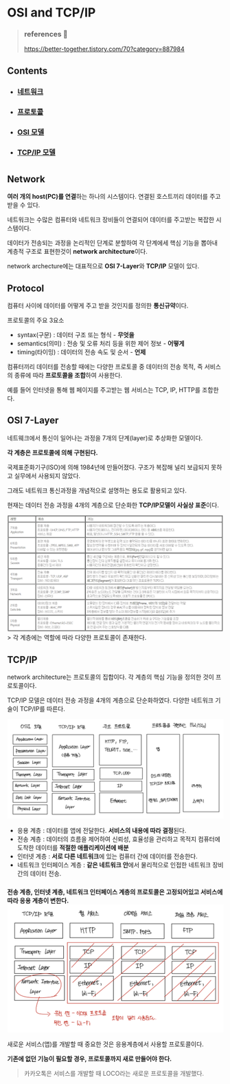 # OSI and TCP/IP

> ### references 🔗
> https://better-together.tistory.com/70?category=887984

## Contents		
* ### [네트워크](#)
* ### [프로토콜](#)
* ### [OSI 모델](#)      
* ### [TCP/IP 모델](#)      

#    

## Network
**여러 개의 host(PC)를 연결**하는 하나의 시스템이다. 연결된 호스트끼리 데이터를 주고받을 수 있다.

네트워크는 수많은 컴퓨터와 네트워크 장비들이 연결되어 데이터를 주고받는 복잡한 시스템이다.

데이터가 전송되는 과정을 논리적인 단계로 분할하여 각 단계에세 핵심 기능을 뽑아내 계층적 구조로 표현한것이 **network architecture**이다.

network archecture에는 대표적으로 **OSI 7-Layer**와 **TCP/IP** 모델이 있다.

## Protocol
컴퓨터 사이에 데이터를 어떻게 주고 받을 것인지를 정의한 **통신규약**이다.

프로토콜의 주요 3요소
* syntax(구문) : 데이터 구조 또는 형식 - **무엇을**
* semantics(의미) : 전송 및 오류 처리 등을 위한 제어 정보 - **어떻게**
* timing(타이밍) : 데이터의 전송 속도 및 순서 - **언제**

컴퓨터끼리 데이터를 전송할 때에는 다양한 프로토콜 중 데이터의 전송 목적, 즉 서비스의 종류에 따라 **프로토콜을 조합**하여 사용한다.


예를 들어 인터넷을 통해 웹 페이지를 주고받는 웹 서비스는 TCP, IP, HTTP를 조합한다.

## OSI 7-Layer
네트웨크에서 통신이 일어나는 과정을 7개의 단계(layer)로 추상화한 모델이다.

**각 계층은 프로토콜에 의해 구현된다.**

국제표준화기구(ISO)에 의해 1984년에 만들어졌다. 구조가 복잡해 널리 보급되지 못하고 실무에서 사용되지 않았다.

그래도 네트워크 통신과정을 개념적으로 설명하는 용도로 활용되고 있다.

현재는 데이터 전송 과정을 4개의 계층으로 단순화한 **TCP/IP모델이 사실상 표준**이다.

<img src="./img/osi7Layer.jpeg" alt="OSI 7-Layer">
> 각 계층에는 역할에 따라 다양한 프로토콜이 존재한다.

## TCP/IP 
network architecture는 프로토콜의 집합이다. 각 계층의 핵심 기능을 정의한 것이 프로토콜이다. 

TCP/IP 모델은 데이터 전송 과정을 4개의 계층으로 단순화하였다. 다양한 네트워크 기술이 TCP/IP를 따른다.

<img src="./img/TCPIP.jpeg" alt="TCP/IP">


* 응용 계층 : 데이터를 앱에 전달한다. **서비스의 내용에 따라 결정**된다.
* 전송 계층 : 데이터의 흐름을 제어하여 신뢰성, 효율성을 관리하고 목적지 컴퓨터에 도착한 데이터를 **적절한 애플리케이션에 배분**
* 인터넷 계층 : **서로 다른 네트워크**에 있는 컴퓨터 간에 데이터를 전송한다.
* 네트워크 인터페이스 계층 : **같은 네트워크 안**에서 물리적으로 인접한 네트워크 장비 간의 데이터 전송.

###     

**전송 계층, 인터넷 계층, 네트워크 인터페이스 계층의 프로토콜은 고정되어있고 서비스에 따라 응용 계층이 변한다.**
<img src="./img/TCPIP-service.jpeg" alt="서비스에 따른 프로토콜">



새로운 서비스(앱)를 개발할 때 중요한 것은 응용계층에서 사용할 프로토콜이다. 

**기존에 없던 기능이 필요할 경우, 프로토콜까지 새로 만들어야 한다.**

> 카카오톡은 서비스를 개발할 때 LOCO라는 새로운 프로토콜을 개발했다.
